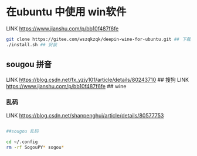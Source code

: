 # 在ubuntu 中使用 win软件
LINK https://www.jianshu.com/p/bb10f487f6fe
```bash
git clone https://gitee.com/wszqkzqk/deepin-wine-for-ubuntu.git ## 下载  git 
./install.sh ## 安装
```
## sougou 拼音

LINK https://blog.csdn.net/fx_yzjy101/article/details/80243710 ## 搜狗
LINK https://www.jianshu.com/p/bb10f487f6fe  ##  wine

### 乱码
LINK https://blog.csdn.net/shanpenghui/article/details/80577753

```bash

##sougou 乱码

cd ~/.config
rm -rf SogouPY* sogou*

```